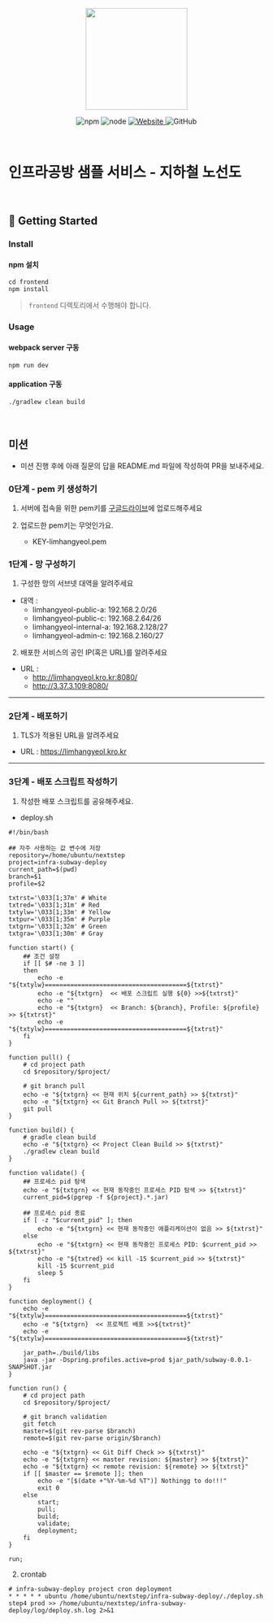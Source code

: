 <p align="center">
    <img width="200px;" src="https://raw.githubusercontent.com/woowacourse/atdd-subway-admin-frontend/master/images/main_logo.png"/>
</p>
<p align="center">
  <img alt="npm" src="https://img.shields.io/badge/npm-%3E%3D%205.5.0-blue">
  <img alt="node" src="https://img.shields.io/badge/node-%3E%3D%209.3.0-blue">
  <a href="https://edu.nextstep.camp/c/R89PYi5H" alt="nextstep atdd">
    <img alt="Website" src="https://img.shields.io/website?url=https%3A%2F%2Fedu.nextstep.camp%2Fc%2FR89PYi5H">
  </a>
  <img alt="GitHub" src="https://img.shields.io/github/license/next-step/atdd-subway-service">
</p>

<br>

# 인프라공방 샘플 서비스 - 지하철 노선도

<br>

## 🚀 Getting Started

### Install
#### npm 설치
```
cd frontend
npm install
```
> `frontend` 디렉토리에서 수행해야 합니다.

### Usage
#### webpack server 구동
```
npm run dev
```
#### application 구동
```
./gradlew clean build
```
<br>

## 미션

* 미션 진행 후에 아래 질문의 답을 README.md 파일에 작성하여 PR을 보내주세요.

### 0단계 - pem 키 생성하기

1. 서버에 접속을 위한 pem키를 [구글드라이브](https://drive.google.com/drive/folders/1dZiCUwNeH1LMglp8dyTqqsL1b2yBnzd1?usp=sharing)에 업로드해주세요

2. 업로드한 pem키는 무엇인가요.
    * KEY-limhangyeol.pem

### 1단계 - 망 구성하기
1. 구성한 망의 서브넷 대역을 알려주세요
- 대역 :
   - limhangyeol-public-a: 192.168.2.0/26
   - limhangyeol-public-c: 192.168.2.64/26
   - limhangyeol-internal-a: 192.168.2.128/27
   - limhangyeol-admin-c: 192.168.2.160/27

2. 배포한 서비스의 공인 IP(혹은 URL)를 알려주세요

- URL :
   - http://limhangyeol.kro.kr:8080/
   - http://3.37.3.109:8080/



---

### 2단계 - 배포하기
1. TLS가 적용된 URL을 알려주세요

- URL : https://limhangyeol.kro.kr

---

### 3단계 - 배포 스크립트 작성하기

1. 작성한 배포 스크립트를 공유해주세요.
- deploy.sh

```shell
#!/bin/bash

## 자주 사용하는 값 변수에 저장
repository=/home/ubuntu/nextstep
project=infra-subway-deploy
current_path=$(pwd)
branch=$1
profile=$2

txtrst='\033[1;37m' # White
txtred='\033[1;31m' # Red
txtylw='\033[1;33m' # Yellow
txtpur='\033[1;35m' # Purple
txtgrn='\033[1;32m' # Green
txtgra='\033[1;30m' # Gray

function start() {
    ## 조건 설정
    if [[ $# -ne 3 ]]
    then
        echo -e "${txtylw}=======================================${txtrst}"
        echo -e "${txtgrn}  << 배포 스크립트 실행 ${0} >>${txtrst}"
        echo -e ""
        echo -e "${txtgrn}  << Branch: ${branch}, Profile: ${profile} >> ${txtrst}"
        echo -e "${txtylw}=======================================${txtrst}"
    fi
}

function pull() {
    # cd project path
    cd $repository/$project/

    # git branch pull
    echo -e "${txtgrn} << 현재 위치 ${current_path} >> ${txtrst}"
    echo -e "${txtgrn} << Git Branch Pull >> ${txtrst}"
    git pull
}

function build() {
    # gradle clean build
    echo -e "${txtgrn} << Project Clean Build >> ${txtrst}"
    ./gradlew clean build
}

function validate() {
    ## 프로세스 pid 탐색
    echo -e "${txtgrn} << 현재 동작중인 프로세스 PID 탐색 >> ${txtrst}"
    current_pid=$(pgrep -f ${project}.*.jar)

    ## 프로세스 pid 종료
    if [ -z "$current_pid" ]; then
        echo -e "${txtgrn} << 현재 동작중인 애플리케이션이 없음 >> ${txtrst}"
    else
        echo -e "${txtgrn} << 현재 동작중인 프로세스 PID: $current_pid >> ${txtrst}"
        echo -e "${txtred} << kill -15 $current_pid >> ${txtrst}"
        kill -15 $current_pid
        sleep 5
    fi
}

function deployment() {
    echo -e "${txtylw}=======================================${txtrst}"
    echo -e "${txtgrn}  << 프로젝트 배포 >>${txtrst}"
    echo -e "${txtylw}=======================================${txtrst}"
    
    jar_path=./build/libs
    java -jar -Dspring.profiles.active=prod $jar_path/subway-0.0.1-SNAPSHOT.jar
}

function run() {
    # cd project path
    cd $repository/$project/

    # git branch validation
    git fetch
    master=$(git rev-parse $branch)
    remote=$(git rev-parse origin/$branch)

    echo -e "${txtgrn} << Git Diff Check >> ${txtrst}"
    echo -e "${txtgrn} << master revision: ${master} >> ${txtrst}"
    echo -e "${txtgrn} << remote revision: ${remote} >> ${txtrst}"
    if [[ $master == $remote ]]; then
        echo -e "[$(date +"%Y-%m-%d %T")] Nothingg to do!!!"
        exit 0
    else
        start;
        pull;
        build;
        validate;
        deployment;
    fi
}

run;

```

2. crontab
```shell
# infra-subway-deploy project cron deployment
* * * * * ubuntu /home/ubuntu/nextstep/infra-subway-deploy/./deploy.sh step4 prod >> /home/ubuntu/nextstep/infra-subway-deploy/log/deploy.sh.log 2>&1
```
